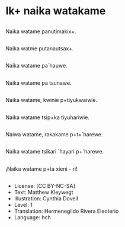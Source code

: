 # Ik+ naika watakame

##
Naika watame panutimakix+.

##
Naika watme putanautsax+.

##
Naika watame pa´hauwe.

##
Naika watame pa tsunawe.

##
Naika watame, kwinie p+tiyukwaiwie.

##
Naika watame tsip+ka tiyuhariwie.

##
Naiwa watame, rakakame p+t+´harewe.

##
Naika watame tsikari ´hayari p+´harewe.

##
¡Naika watame p+ta xieni - ri!

##
* License: [CC BY-NC-SA]
* Text: Matthew Kleywegt
* Illustration: Cynthia Dovell
* Level: 1
* Translation: Hermenegildo Rivera Eleoterio
* Language: hch

